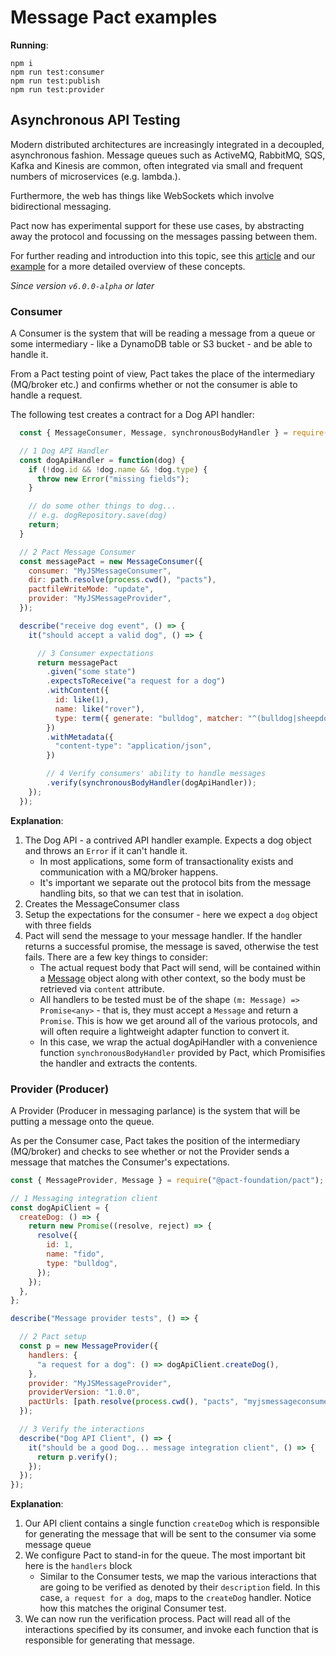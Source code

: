 # Message Pact examples

**Running**:

```
npm i
npm run test:consumer
npm run test:publish
npm run test:provider
```

## Asynchronous API Testing

Modern distributed architectures are increasingly integrated in a decoupled, asynchronous fashion. Message queues such as ActiveMQ, RabbitMQ, SQS, Kafka and Kinesis are common, often integrated via small and frequent numbers of microservices (e.g. lambda.).

Furthermore, the web has things like WebSockets which involve bidirectional messaging.

Pact now has experimental support for these use cases, by abstracting away the protocol and focussing on the messages passing between them.

For further reading and introduction into this topic, see this [article](https://dius.com.au/2017/09/22/contract-testing-serverless-and-asynchronous-applications/)
and our [example](https://github.com/pact-foundation/pact-js/tree/master/examples/messages) for a more detailed overview of these concepts.

_Since version `v6.0.0-alpha` or later_

### Consumer

A Consumer is the system that will be reading a message from a queue or some intermediary - like a DynamoDB table or S3 bucket -
and be able to handle it.

From a Pact testing point of view, Pact takes the place of the intermediary (MQ/broker etc.) and confirms whether or not the consumer is able to handle a request.

The following test creates a contract for a Dog API handler:

```js
  const { MessageConsumer, Message, synchronousBodyHandler } = require("@pact-foundation/pact");

  // 1 Dog API Handler
  const dogApiHandler = function(dog) {
    if (!dog.id && !dog.name && !dog.type) {
      throw new Error("missing fields");
    }

    // do some other things to dog...
    // e.g. dogRepository.save(dog)
    return;
  }

  // 2 Pact Message Consumer
  const messagePact = new MessageConsumer({
    consumer: "MyJSMessageConsumer",
    dir: path.resolve(process.cwd(), "pacts"),
    pactfileWriteMode: "update",
    provider: "MyJSMessageProvider",
  });

  describe("receive dog event", () => {
    it("should accept a valid dog", () => {

      // 3 Consumer expectations
      return messagePact
        .given("some state")
        .expectsToReceive("a request for a dog")
        .withContent({
          id: like(1),
          name: like("rover"),
          type: term({ generate: "bulldog", matcher: "^(bulldog|sheepdog)$" }),
        })
        .withMetadata({
          "content-type": "application/json",
        })

        // 4 Verify consumers' ability to handle messages
        .verify(synchronousBodyHandler(dogApiHandler));
    });
  });
```

**Explanation**:

1. The Dog API - a contrived API handler example. Expects a dog object and throws an `Error` if it can't handle it.
    * In most applications, some form of transactionality exists and communication with a MQ/broker happens.
    * It's important we separate out the protocol bits from the message handling bits, so that we can test that in isolation.
1. Creates the MessageConsumer class
1. Setup the expectations for the consumer - here we expect a `dog` object with three fields
1. Pact will send the message to your message handler. If the handler returns a successful promise, the message is saved, otherwise the test fails. There are a few key things to consider:
    * The actual request body that Pact will send, will be contained within a [Message](/Users/mfellows/development/public/pact-js/src/dsl/message.ts) object along with other context, so the body must be retrieved via `content` attribute.
    * All handlers to be tested must be of the shape `(m: Message) => Promise<any>` - that is, they must accept a `Message` and return a `Promise`. This is how we get around all of the various protocols, and will often require a lightweight adapter function to convert it.
    * In this case, we wrap the actual dogApiHandler with a convenience function `synchronousBodyHandler` provided by Pact, which Promisifies the handler and extracts the contents.

### Provider (Producer)

A Provider (Producer in messaging parlance) is the system that will be putting a message onto the queue.

As per the Consumer case, Pact takes the position of the intermediary (MQ/broker) and checks to see whether or not the Provider sends a message that matches the Consumer's expectations.

```js
const { MessageProvider, Message } = require("@pact-foundation/pact");

// 1 Messaging integration client
const dogApiClient = {
  createDog: () => {
    return new Promise((resolve, reject) => {
      resolve({
        id: 1,
        name: "fido",
        type: "bulldog",
      });
    });
  },
};

describe("Message provider tests", () => {

  // 2 Pact setup
  const p = new MessageProvider({
    handlers: {
      "a request for a dog": () => dogApiClient.createDog(),
    },
    provider: "MyJSMessageProvider",
    providerVersion: "1.0.0",
    pactUrls: [path.resolve(process.cwd(), "pacts", "myjsmessageconsumer-myjsmessageprovider.json")],
  });

  // 3 Verify the interactions
  describe("Dog API Client", () => {
    it("should be a good Dog... message integration client", () => {
      return p.verify();
    });
  });
});

```

**Explanation**:

1. Our API client contains a single function `createDog` which is responsible for generating the message that will be sent to the consumer via some message queue
1. We configure Pact to stand-in for the queue. The most important bit here is the `handlers` block
    * Similar to the Consumer tests, we map the various interactions that are going to be verified as denoted by their `description` field. In this case, `a request for a dog`, maps to the `createDog` handler. Notice how this matches the original Consumer test.
1. We can now run the verification process. Pact will read all of the interactions specified by its consumer, and invoke each function that is responsible for generating that message.
